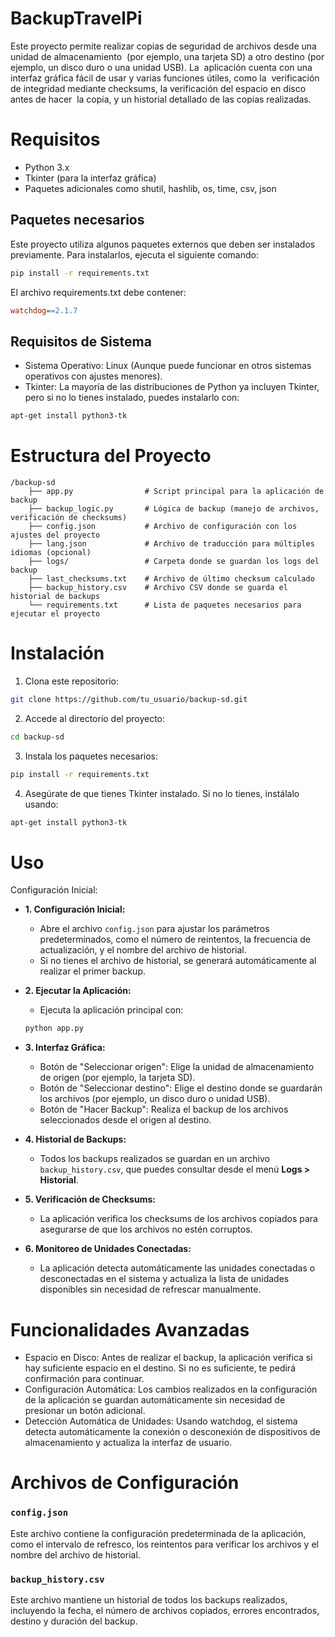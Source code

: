 # BackupTravelPi
Este proyecto permite realizar copias de seguridad de archivos desde una unidad de almacenamiento  (por ejemplo, una tarjeta SD) a otro destino (por ejemplo, un disco duro o una unidad USB). La  aplicación cuenta con una interfaz gráfica fácil de usar y varias funciones útiles, como la  verificación de integridad mediante checksums, la verificación del espacio en disco antes de hacer  la copia, y un historial detallado de las copias realizadas.



# Requisitos
- Python 3.x
- Tkinter (para la interfaz gráfica)
- Paquetes adicionales como shutil, hashlib, os, time, csv, json


## Paquetes necesarios
Este proyecto utiliza algunos paquetes externos que deben ser instalados previamente. Para instalarlos, ejecuta el siguiente comando:
```bash
pip install -r requirements.txt
```

El archivo requirements.txt debe contener:
```ini
watchdog==2.1.7
```


## Requisitos de Sistema
- Sistema Operativo: Linux (Aunque puede funcionar en otros sistemas operativos con ajustes menores).
- Tkinter: La mayoría de las distribuciones de Python ya incluyen Tkinter, pero si no lo tienes instalado, puedes instalarlo con:
```bash
apt-get install python3-tk
```



# Estructura del Proyecto
```folder
/backup-sd
    ├── app.py                # Script principal para la aplicación de backup
    ├── backup_logic.py       # Lógica de backup (manejo de archivos, verificación de checksums)
    ├── config.json           # Archivo de configuración con los ajustes del proyecto
    ├── lang.json             # Archivo de traducción para múltiples idiomas (opcional)
    ├── logs/                 # Carpeta donde se guardan los logs del backup
    ├── last_checksums.txt    # Archivo de último checksum calculado
    ├── backup_history.csv    # Archivo CSV donde se guarda el historial de backups
    └── requirements.txt      # Lista de paquetes necesarios para ejecutar el proyecto
```

# Instalación
1. Clona este repositorio:
```bash
git clone https://github.com/tu_usuario/backup-sd.git
```

2. Accede al directorio del proyecto:
```bash
cd backup-sd
```

3. Instala los paquetes necesarios:
```bash
pip install -r requirements.txt
```

4. Asegúrate de que tienes Tkinter instalado. Si no lo tienes, instálalo usando:
```bash
apt-get install python3-tk
```


# Uso
Configuración Inicial:

- **1. Configuración Inicial:**
    - Abre el archivo `config.json` para ajustar los parámetros predeterminados, como el número de reintentos, la frecuencia de actualización, y el nombre del archivo de historial.
    - Si no tienes el archivo de historial, se generará automáticamente al realizar el primer backup.

- **2. Ejecutar la Aplicación:**
    - Ejecuta la aplicación principal con:
    ```bash
    python app.py
    ```

- **3. Interfaz Gráfica:**
    - Botón de "Seleccionar origen": Elige la unidad de almacenamiento de origen (por ejemplo, la tarjeta SD).
    - Botón de "Seleccionar destino": Elige el destino donde se guardarán los archivos (por ejemplo, un disco duro o unidad USB).
    - Botón de "Hacer Backup": Realiza el backup de los archivos seleccionados desde el origen al destino.

- **4. Historial de Backups:**
    - Todos los backups realizados se guardan en un archivo `backup_history.csv`, que puedes consultar desde el menú **Logs > Historial**.
        
- **5. Verificación de Checksums:**
    - La aplicación verifica los checksums de los archivos copiados para asegurarse de que los archivos no estén corruptos.
        
- **6. Monitoreo de Unidades Conectadas:**
    - La aplicación detecta automáticamente las unidades conectadas o desconectadas en el sistema y actualiza la lista de unidades disponibles sin necesidad de refrescar manualmente.



# Funcionalidades Avanzadas
- Espacio en Disco: Antes de realizar el backup, la aplicación verifica si hay suficiente espacio en el destino. Si no es suficiente, te pedirá confirmación para continuar.
- Configuración Automática: Los cambios realizados en la configuración de la aplicación se guardan automáticamente sin necesidad de presionar un botón adicional.
- Detección Automática de Unidades: Usando watchdog, el sistema detecta automáticamente la conexión o desconexión de dispositivos de almacenamiento y actualiza la interfaz de usuario.


# Archivos de Configuración
### `config.json`
Este archivo contiene la configuración predeterminada de la aplicación, como el intervalo de refresco, los reintentos para verificar los archivos y el nombre del archivo de historial.

### `backup_history.csv`
Este archivo mantiene un historial de todos los backups realizados, incluyendo la fecha, el número de archivos copiados, errores encontrados, destino y duración del backup.

